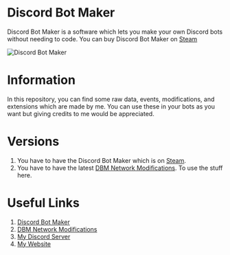 # Discord Bot Maker
Discord Bot Maker is a software which lets you make your own Discord bots without needing to code.
You can buy Discord Bot Maker on [Steam](https://store.steampowered.com/app/682130/Discord_Bot_Maker)

![Discord Bot Maker](https://cdn.cloudflare.steamstatic.com/steam/apps/682130/header.jpg)

# Information
In this repository, you can find some raw data, events, modifications, and extensions which are made by me.
You can use these in your bots as you want but giving credits to me would be appreciated.

# Versions
1. You have to have the Discord Bot Maker which is on [Steam](https://store.steampowered.com/app/682130/Discord_Bot_Maker).
2. You have to have the latest [DBM Network Modifications](https://github.com/dbm-network/mods#downloads).
To use the stuff here.

# Useful Links
1. [Discord Bot Maker](https://store.steampowered.com/app/682130/Discord_Bot_Maker)
2. [DBM Network Modifications](https://github.com/dbm-network/mods#downloads)
3. [My Discord Server](https://discord.gg/STcThtu)
4. [My Website](https://www.pokenix.com)